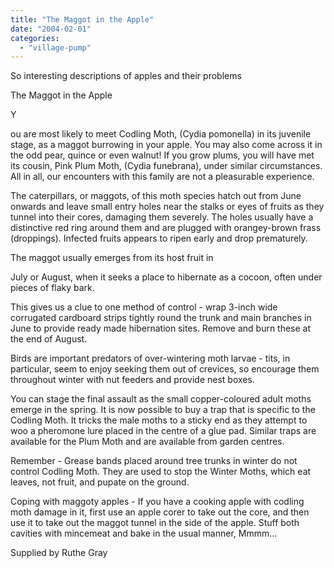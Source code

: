 ```yaml
---
title: "The Maggot in the Apple"
date: "2004-02-01"
categories: 
  - "village-pump"
---
```


So interesting descriptions of apples and their problems

The Maggot in the Apple

Y

ou are most likely to meet Codling Moth, (Cydia pomonella) in its juvenile stage, as a maggot burrowing in your apple. You may also come across it in the odd pear, quince or even walnut! If you grow plums, you will have met its cousin, Pink Plum Moth, (Cydia funebrana), under similar circumstances. All in all, our encounters with this family are not a pleasurable experience.

The caterpillars, or maggots, of this moth species hatch out from June onwards and leave small entry holes near the stalks or eyes of fruits as they tunnel into their cores, damaging them severely. The holes usually have a distinctive red ring around them and are plugged with orangey-brown frass (droppings). Infected fruits appears to ripen early and drop prematurely.

The maggot usually emerges from its host fruit in

July or August, when it seeks a place to hibernate as a cocoon, often under pieces of flaky bark.

This gives us a clue to one method of control - wrap 3-inch wide corrugated cardboard strips tightly round the trunk and main branches in June to provide ready made hibernation sites. Remove and burn these at the end of August.

Birds are important predators of over-wintering moth larvae - tits, in particular, seem to enjoy seeking them out of crevices, so encourage them throughout winter with nut feeders and provide nest boxes.

You can stage the final assault as the small copper-coloured adult moths emerge in the spring. It is now possible to buy a trap that is specific to the Codling Moth. It tricks the male moths to a sticky end as they attempt to woo a pheromone lure placed in the centre of a glue pad. Similar traps are available for the Plum Moth and are available from garden centres.

Remember - Grease bands placed around tree trunks in winter do not control Codling Moth. They are used to stop the Winter Moths, which eat leaves, not fruit, and pupate on the ground.

Coping with maggoty apples - If you have a cooking apple with codling moth damage in it, first use an apple corer to take out the core, and then use it to take out the maggot tunnel in the side of the apple. Stuff both cavities with mincemeat and bake in the usual manner, Mmmm...

Supplied by Ruthe Gray
